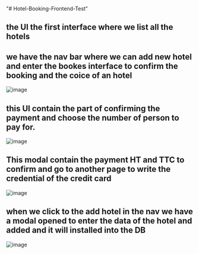 "# Hotel-Booking-Frontend-Test" 
## the UI the first interface where we list all the hotels
## we have the nav bar where we can add new hotel and enter the bookes interface to confirm the booking and the coice of an hotel
![image](https://github.com/chams16/Hotel-Booking-Frontend-Test/assets/72990961/f550dff5-d6ba-4243-9f03-a4605c6dec29)

## this UI contain the part of confirming the payment and choose the number of person to pay for.
![image](https://github.com/chams16/Hotel-Booking-Frontend-Test/assets/72990961/6e4d9a8e-f7a3-4081-8e28-be3bfb924200)

## This modal contain the payment HT and TTC to confirm and go to another page to write the credential of the credit card
![image](https://github.com/chams16/Hotel-Booking-Frontend-Test/assets/72990961/c7ff043b-0f03-409b-82ca-c2e5adf520f4)

## when we click to the add hotel in the nav we have a modal opened to enter the data of the hotel and added and it will installed into the DB
![image](https://github.com/chams16/Hotel-Booking-Frontend-Test/assets/72990961/1319d457-4f29-488d-9535-2841e2b11e47)
